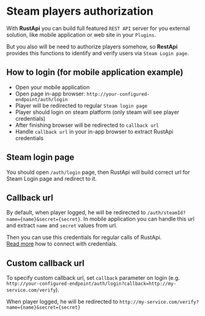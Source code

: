 # Steam players authorization

With **RustApi** you can build full featured `REST API` server for you external solution, like mobile application or web site in your `Plugins`.

But you also will be need to authorize players somehow, so **RestApi** provides this functions to identify and verify users via `Steam Login page`.

## How to login (for mobile application example)
- Open your mobile application
- Open page in-app browser: `http://your-configured-endpoint/auth/login`
- Player will be redirected to regular `Steam login page`
- Player should login on steam platform (only steam will see player credentials)
- After finishing browser will be redirected to `callback url`
- Handle `callback url` in your in-app browser to extract RustApi credentials

## Steam login page
You should open `/auth/login` page, then RustApi will build correct url for Steam Login page and redirect to it.

## Callback url
By default, when player logged, he will be redirected to `/auth/steamId?name={name}&secret={secret}`. In mobile application you can handle this url and extract `name` and `secret` values from url.

Then you can use this credentials for regular calls of RustApi.  
[Read more](Connection.md) how to connect with credentials.

## Custom callback url
To specify custom callback url, set `callback` parameter on login (e.g. `http://your-configured-endpoint/auth/login?callback=http://my-service.com/verify`).

When player logged, he will be redirected to `http://my-service.com/verify?name={name}&secret={secret}`